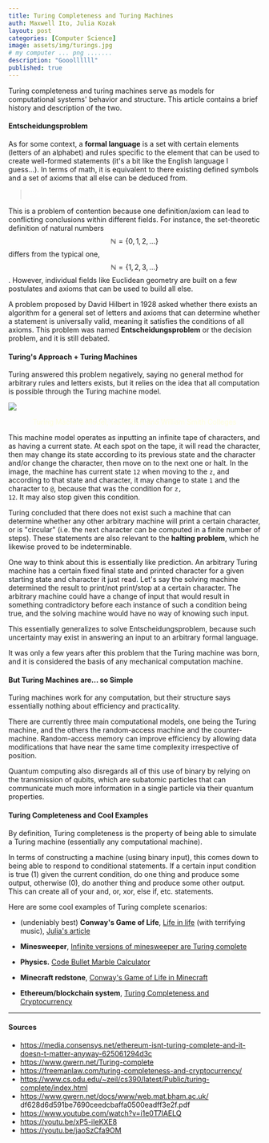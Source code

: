 ```yaml
---
title: Turing Completeness and Turing Machines
auth: Maxwell Ito, Julia Kozak
layout: post
categories: [Computer Science]
image: assets/img/turings.jpg
# my computer ... png .......
description: "Gooollllll"
published: true
---
```


Turing completeness and turing machines serve as models for computational systems' behavior and structure. This article contains a brief history and description of the two.

#### Entscheidungsproblem

As for some context, a **formal language** is a set with certain elements (letters of an alphabet) and rules specific to the element that can be used to create well-formed statements (it's a bit like the English language I guess...). In terms of math, it is equivalent to there existing defined symbols and a set of axioms that all else can be deduced from.

> <p style="font-size: 15px;color: rgba(255, 255, 255, 0.9);">Consider this: Is mathematics a formal language?  </p>

This is a problem of contention because one definition/axiom can lead to conflicting conclusions within different fields. For instance, the set-theoretic definition of natural numbers $$\mathbb{N} = \{ 0, 1, 2, ...\}$$ differs from the typical one, $$\mathbb{N} = \{1, 2, 3, ...\}$$. However, individual fields like Euclidean geometry are built on a few postulates and axioms that can be used to build all else.

A problem proposed by David Hilbert in 1928 asked whether there exists an algorithm for a general set of letters and axioms that can determine whether a statement is universally valid, meaning it satisfies the conditions of all axioms. This problem was named **Entscheidungsproblem** or the decision problem, and it is still debated.

#### Turing's Approach + Turing Machines

Turing answered this problem negatively, saying no general method for arbitrary rules and letters exists, but it relies on the idea that all computation is possible through the Turing machine model.

![](../../../assets/img/turing.png)
<p style="text-align: center; color: rgb(255, 255, 200, 0.6);">Turing Machine Model, via Hobart and William Smith Colleges</p>

This machine model operates as inputting an infinite tape of characters, and as having a current state. At each spot on the tape, it will read the character, then may change its state according to its previous state and the character and/or change the character, then move on to the next one or halt. In the image, the machine has current state <code>12</code> when moving to the <code>z</code>, and according to that state and character, it may change to state <code>1</code> and the character to <code>@</code>, because that was the condition for <code>z, 12</code>. It may also stop given this condition.

Turing concluded that there does not exist such a machine that can determine whether any other arbitrary machine will print a certain character, or is "circular" (i.e. the next character can be computed in a finite number of steps). These statements are also relevant to the **halting problem**, which he likewise proved to be indeterminable. 

One way to think about this is essentially like prediction. An arbitrary Turing machine has a certain fixed final state and printed character for a given starting state and character it just read. Let's say the solving machine determined the result to print/not print/stop at a certain character. The arbitrary machine could have a change of input that would result in something contradictory before each instance of such a condition being true, and the solving machine would have no way of knowing such input. 

This essentially generalizes to solve Entscheidungsproblem, because such uncertainty may exist in answering an input to an arbitrary formal language.

It was only a few years after this problem that the Turing machine was born, and it is considered the basis of any mechanical computation machine.

#### But Turing Machines are... so Simple

Turing machines work for any computation, but their structure says essentially nothing about efficiency and practicality.

There are currently three main computational models, one being the Turing machine, and the others the random-access machine and the counter-machine. Random-access memory can improve efficiency by allowing data modifications that have near the same time complexity irrespective of position.

Quantum computing also disregards all of this use of binary by relying on the transmission of qubits, which are subatomic particles that can communicate much more information in a single particle via their quantum properties. 

#### Turing Completeness and Cool Examples

By definition, Turing completeness is the property of being able to simulate a Turing machine (essentially any computational machine).

In terms of constructing a machine (using binary input), this comes down to being able to respond to conditional statements. If a certain input condition is true (1) given the current condition, do one thing and produce some output, otherwise (0), do another thing and produce some other output. This can create all of your and, or, xor, else if, etc. statements.

Here are some cool examples of Turing complete scenarios:
- (undeniably best) **Conway's Game of Life**, [Life in life](https://youtu.be/xP5-iIeKXE8) (with terrifying music), [Julia's article](https://jxprojects.github.io/game-of-life/)

- **Minesweeper**, [Infinite versions of minesweeper are Turing complete](https://www.gwern.net/docs/www/web.mat.bham.ac.uk/df628d6d591be7690ceedcbaffa0500eadff3e2f.pdf)

- **Physics.** [Code Bullet Marble Calculator](https://www.youtube.com/watch?v=i1e0T7lAELQ)

- **Minecraft redstone**, [Conway's Game of Life in Minecraft](https://youtu.be/jaoSzCfa9OM)

- **Ethereum/blockchain system**, [Turing Completeness and Cryptocurrency](https://freemanlaw.com/turing-completeness-and-cryptocurrency/)

---

#### Sources

- https://media.consensys.net/ethereum-isnt-turing-complete-and-it-doesn-t-matter-anyway-625061294d3c
- https://www.gwern.net/Turing-complete
- https://freemanlaw.com/turing-completeness-and-cryptocurrency/
- https://www.cs.odu.edu/~zeil/cs390/latest/Public/turing-complete/index.html
- https://www.gwern.net/docs/www/web.mat.bham.ac.uk/
df628d6d591be7690ceedcbaffa0500eadff3e2f.pdf
- https://www.youtube.com/watch?v=i1e0T7lAELQ
- https://youtu.be/xP5-iIeKXE8
- https://youtu.be/jaoSzCfa9OM

